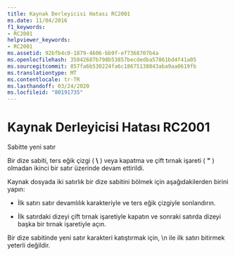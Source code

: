 ```yaml
---
title: Kaynak Derleyicisi Hatası RC2001
ms.date: 11/04/2016
f1_keywords:
- RC2001
helpviewer_keywords:
- RC2001
ms.assetid: 92bfb4c0-1879-4606-bb9f-ef7368707b4a
ms.openlocfilehash: 35042687b798b53857becdedba57861bd4f41a05
ms.sourcegitcommit: 857fa6b530224fa6c18675138043aba9aa0619fb
ms.translationtype: MT
ms.contentlocale: tr-TR
ms.lasthandoff: 03/24/2020
ms.locfileid: "80191735"
---
```

# <a name="resource-compiler-error-rc2001"></a>Kaynak Derleyicisi Hatası RC2001

Sabitte yeni satır

Bir dize sabiti, ters eğik çizgi ( **\\** ) veya kapatma ve çift tırnak işareti ( **"** ) olmadan ikinci bir satır üzerinde devam ettirildi.

Kaynak dosyada iki satırlık bir dize sabitini bölmek için aşağıdakilerden birini yapın:

- İlk satırı satır devamlılık karakteriyle ve ters eğik çizgiyle sonlandırın.

- İlk satırdaki dizeyi çift tırnak işaretiyle kapatın ve sonraki satırda dizeyi başka bir tırnak işaretiyle açın.

Bir dize sabitinde yeni satır karakteri katıştırmak için, \n ile ilk satırı bitirmek yeterli değildir.
